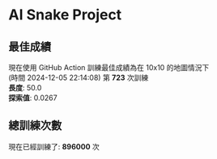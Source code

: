 
# AI Snake Project

## **最佳成績**























































































































































































































現在使用 GitHub Action 訓練最佳成績為在 10x10 的地圖情況下  
(時間 2024-12-05 22:14:08) 第 **723** 次訓練  
**長度**: 50.0  
**探索值**: 0.0267















































































































































































































































































































































































































































## 總訓練次數
現在已經訓練了: **896000** 次
